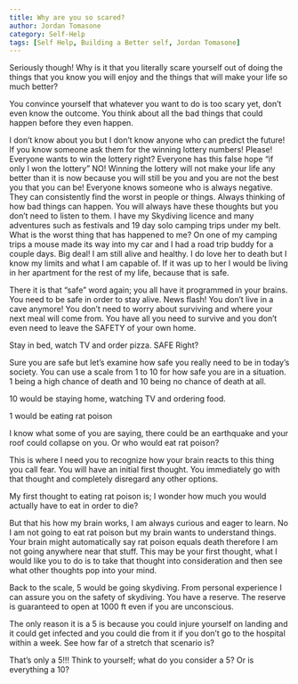 ```yaml
---
title: Why are you so scared?
author: Jordan Tomasone
category: Self-Help
tags: [Self Help, Building a Better self, Jordan Tomasone]
---
```

Seriously though! Why is it that you literally scare yourself out of doing the things that you know you will enjoy and the things that will make your life so much better?

You convince yourself that whatever you want to do is too scary yet, don’t even know the outcome. You think about all the bad things that could happen before they even happen.

I don’t know about you but I don’t know anyone who can predict the future! If you know someone ask them for the winning lottery numbers! Please!
Everyone wants to win the lottery right? Everyone has this false hope “if only I won the lottery” NO! Winning the lottery will not make your life any better than it is now because you will still be you and you are not the best you that you can be!
Everyone knows someone who is always negative. They can consistently find the worst in people or things. Always thinking of how bad things can happen.
You will always have these thoughts but you don’t need to listen to them.
I have my Skydiving licence and many adventures such as festivals and 19 day solo camping trips under my belt. What is the worst thing that has happened to me? On one of my camping trips a mouse made its way into my car and I had a road trip buddy for a couple days.
Big deal! I am still alive and healthy. I do love her to death but I know my limits and what I am capable of. If it was up to her I would be living in her apartment for the rest of my life, because that is safe.

There it is that “safe” word again; you all have it programmed in your brains. You need to be safe in order to stay alive.
News flash! You don’t live in a cave anymore! You don’t need to worry about surviving and where your next meal will come from. You have all you need to survive and you don’t even need to leave the SAFETY of your own home.

Stay in bed, watch TV and order pizza. SAFE Right?

Sure you are safe but let’s examine how safe you really need to be in today’s society.
You can use a scale from 1 to 10 for how safe you are in a situation. 1 being a high chance of death and 10 being no chance of death at all.

10 would be staying home, watching TV and ordering food.

1 would be eating rat poison

I know what some of you are saying, there could be an earthquake and your roof could collapse on you. Or who would eat rat poison?

This is where I need you to recognize how your brain reacts to this thing you call fear. You will have an initial first thought. You immediately go with that thought and completely disregard any other options.

My first thought to eating rat poison is; I wonder how much you would actually have to eat in order to die?

But that his how my brain works, I am always curious and eager to learn. No I am not going to eat rat poison but my brain wants to understand things.
Your brain might automatically say rat poison equals death therefore I am not going anywhere near that stuff. This may be your first thought, what I would like you to do is to take that thought into consideration and then see what other thoughts pop into your mind.

Back to the scale, 5 would be going skydiving. From personal experience I can assure you on the safety of skydiving. You have a reserve. The reserve is guaranteed to open at 1000 ft even if you are unconscious.

The only reason it is a 5 is because you could injure yourself on landing and it could get infected and you could die from it if you don’t go to the hospital within a week. See how far of a stretch that scenario is?

That’s only a 5!!! Think to yourself; what do you consider a 5? Or is everything a 10?
